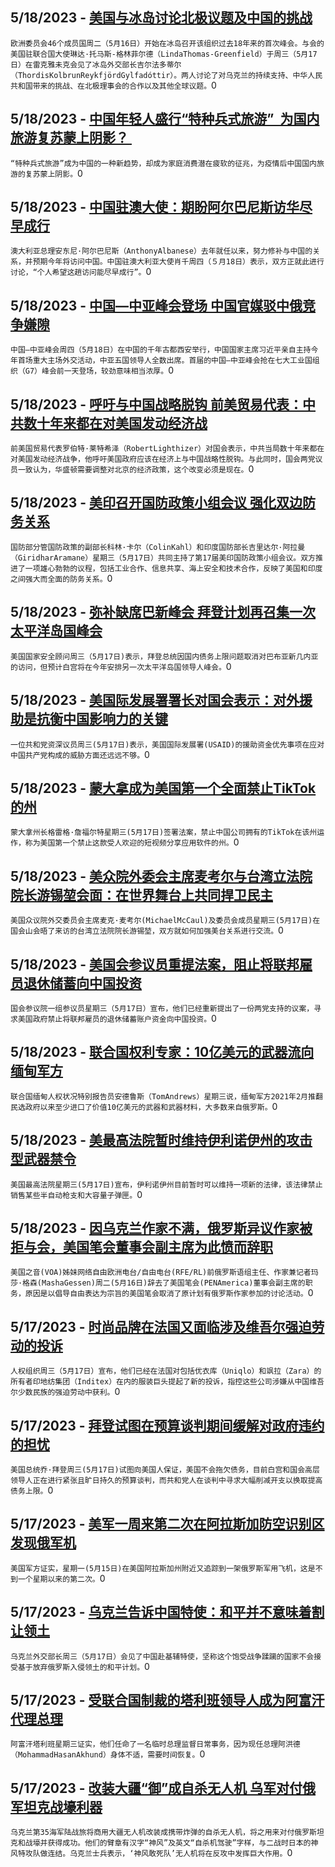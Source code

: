 
  ## 5/18/2023 - [美国与冰岛讨论北极议题及中国的挑战](https://www.voachinese.com/a/us-iceland-china-arctic-challenge-20230518/7098561.html)
 ```欧洲委员会46个成员国周二（5月16日）开始在冰岛召开该组织过去18年来的首次峰会。与会的美国驻联合国大使琳达·托马斯-格林菲尔德（LindaThomas-Greenfield）于周三（5月17日）在雷克雅未克会见了冰岛外交部长吉尔法多蒂尔（ThordisKolbrunReykfjördGylfadóttir）。两人讨论了对乌克兰的持续支持、中华人民共和国带来的挑战、在北极理事会的合作以及其他全球议题。```0
  ## 5/18/2023 - [中国年轻人盛行“特种兵式旅游”  为国内旅游复苏蒙上阴影？ ](https://www.voachinese.com/a/china-s-domestic-travel-recovery-marred-by-anti-spending-special-forces-20230518/7098538.html)
 ```“特种兵式旅游”成为中国的一种新趋势，却成为家庭消费潜在疲软的征兆，为疫情后中国国内旅游的复苏蒙上阴影。```0
  ## 5/18/2023 - [中国驻澳大使：期盼阿尔巴尼斯访华尽早成行](https://www.voachinese.com/a/talks-underway-for-australia-pm-visit-china-20230518/7098524.html)
 ```澳大利亚总理安东尼·阿尔巴尼斯（AnthonyAlbanese）去年就任以来，努力修补与中国的关系，并预期今年将访问中国。中国驻澳大利亚大使肖千周四（５月18日）表示，双方正就此进行讨论，“个人希望这趟访问能尽早成行”。```0
  ## 5/18/2023 - [中国—中亚峰会登场 中国官媒驳中俄竞争嫌隙](https://www.voachinese.com/a/china-central-asia-summit-opens-20230518/7098505.html)
 ```中国—中亚峰会周四（5月18日）在中国的千年古都西安举行，中国国家主席习近平亲自主持今年首场重大主场外交活动，中亚五国领导人全数出席。首届的中国—中亚峰会抢在七大工业国组织（G7）峰会前一天登场，较劲意味相当浓厚。```0
  ## 5/18/2023 - [呼吁与中国战略脱钩 前美贸易代表：中共数十年来都在对美国发动经济战](https://www.voachinese.com/a/us-house-hearing-fomer-trade-official-lighthizer-china-strategic-decoupling-20230517/7098497.html)
 ```前美国贸易代表罗伯特·莱特希泽（RobertLighthizer）对国会表示，中共当局数十年来都在对美国发动经济战争，他呼吁美国政府应该在经济上与中国战略性脱钩。与此同时，国会两党议员一致认为，华盛顿需要调整对北京的经济政策，这个改变必须是现在。```0
  ## 5/18/2023 - [美印召开国防政策小组会议 强化双边防务关系](https://www.voachinese.com/a/us-india-defense-cooperation-20230518/7098494.html)
 ```国防部分管国防政策的副部长科林·卡尔（ColinKahl）和印度国防部长吉里达尔·阿拉曼（GiridharAramane）星期三（5月17日）共同主持了第17届美印国防政策小组会议。双方推进了一项雄心勃勃的议程，包括工业合作、信息共享、海上安全和技术合作，反映了美国和印度之间强大而全面的防务关系。```0
  ## 5/18/2023 - [弥补缺席巴新峰会 拜登计划再召集一次太平洋岛国峰会](https://www.voachinese.com/a/us-pacific-islands-summit-20230518/7098491.html)
 ```美国国家安全顾问周三（5月17日)表示，拜登总统因国内债务上限问题取消对巴布亚新几内亚的访问，但预计白宫将在今年安排另一次太平洋岛国领导人峰会。```0
  ## 5/18/2023 - [美国际发展署署长对国会表示：对外援助是抗衡中国影响力的关键 ](https://www.voachinese.com/a/usaid-administrator-tells-congress-foreign-aid-is-key-in-countering-chinese-russian-influence-20230517/7098339.html)
 ```一位共和党资深议员周三(5月17日)表示，美国国际发展署(USAID)的援助资金优先事项在应对中国共产党构成的威胁方面还远远不够。```0
  ## 5/18/2023 - [蒙大拿成为美国第一个全面禁止TikTok的州](https://www.voachinese.com/a/montana-to-become-first-us-state-to-ban-tiktok-20230517/7098351.html)
 ```蒙大拿州长格雷格·詹福尔特星期三(5月17日)签署法案，禁止中国公司拥有的TikTok在该州运作，称为美国第一个禁止这款受人欢迎的短视频分享应用软件的州。```0
  ## 5/18/2023 - [美众院外委会主席麦考尔与台湾立法院院长游锡堃会面：在世界舞台上共同捍卫民主](https://www.voachinese.com/a/foreign-affairs-committee-of-the-us-house-of-representative-met-with-taiwan-legislative-yuan-president-20230517/7097971.html)
 ```美国众议院外交委员会主席麦克·麦考尔(MichaelMcCaul)及委员会成员星期三(5月17日)在国会山会晤了来访的台湾立法院院长游锡堃，双方就如何加强美台关系进行交流。```0
  ## 5/18/2023 - [美国会参议员重提法案，阻止将联邦雇员退休储蓄向中国投资](https://www.voachinese.com/a/rubio-colleagues-reintroduce-bill-to-stop-tsp-from-funneling-federal-employee-retirement-savings-to-china-20230517/7098346.html)
 ```国会参议院一组参议员星期三（5月17日）宣布，他们已经重新提出了一份两党支持的议案，寻求美国政府禁止将联邦雇员的退休储蓄账户资金向中国投资。```0
  ## 5/18/2023 - [联合国权利专家：10亿美元的武器流向缅甸军方](https://www.voachinese.com/a/arms-continue-to-flow-to-myanmar-20230517/7098313.html)
 ```联合国缅甸人权状况特别报告员安德鲁斯（TomAndrews）星期三说，缅甸军方2021年2月推翻民选政府以来至少进口了价值10亿美元的武器和武器材料，大多数来自俄罗斯。```0
  ## 5/18/2023 - [美最高法院暂时维持伊利诺伊州的攻击型武器禁令](https://www.voachinese.com/a/supreme-court-lets-illinois-keep-ban-on-sale-of-some-semiautomatic-guns-for-now-20230517/7097950.html)
 ```美国最高法院星期三(5月17日)宣布，伊利诺伊州目前暂时可以维持一项新的法律，该法律禁止销售某些半自动枪支和大容量子弹匣。```0
  ## 5/18/2023 - [因乌克兰作家不满，俄罗斯异议作家被拒与会，美国笔会董事会副主席为此愤而辞职](https://www.voachinese.com/a/gessen-resigns-from-pen-america-board-over-cancelation-of-russian-writer-panel-20230517/7097915.html)
 ```美国之音(VOA)姊妹网络自由欧洲电台/自由电台(RFE/RL)前俄罗斯语组主任、作家兼记者玛莎·格森(MashaGessen)周二(5月16日)辞去了美国笔会(PENAmerica)董事会副主席的职务，原因是以倡导自由表达为宗旨的美国笔会取消了原计划有俄罗斯作家参加的讨论活动。```0
  ## 5/17/2023 - [时尚品牌在法国又面临涉及维吾尔强迫劳动的投诉](https://www.voachinese.com/a/fashion-groups-face-new-uyghur-forced-labor-complaint-in-france-20230517/7097940.html)
 ```人权组织周三（5月17日）宣布，他们已经在法国对包括优衣库（Uniqlo）和飒拉（Zara）的所有者印地纺集团（Inditex）在内的服装巨头提起了新的投诉，指控这些公司涉嫌从中国维吾尔少数民族的强迫劳动中获利。```0
  ## 5/17/2023 - [拜登试图在预算谈判期间缓解对政府违约的担忧](https://www.voachinese.com/a/biden-tries-to-ease-fears-of-government-default-amid-budget-talks-20230517/7097764.html)
 ```美国总统乔·拜登周三(5月17日)试图向美国人保证，美国不会拖欠债务，目前白宫和国会高层领导人正在进行紧张且旷日持久的预算谈判，而共和党人在谈判中寻求大幅削减开支以换取提高债务上限。```0
  ## 5/17/2023 - [美军一周来第二次在阿拉斯加防空识别区发现俄军机](https://www.voachinese.com/a/us-military-intercepts-russian-military-aircraft-near-alaska-for-second-time-in-a-week-20230517/7097797.html)
 ```美国军方证实，星期一(5月15日)在美国阿拉斯加州附近又追踪到一架俄罗斯军用飞机，这是不到一个星期以来的第二次。```0
  ## 5/17/2023 - [乌克兰告诉中国特使：和平并不意味着割让领土](https://www.voachinese.com/a/peace-cannot-mean-ceding-territory-ukraine-tells-china-envoy-20230517/7097719.html)
 ```乌克兰外交部长周三（5月17日）会见了中国赴基辅特使，坚称这个饱受战争蹂躏的国家不会接受基于放弃俄罗斯入侵领土的和平计划。```0
  ## 5/17/2023 - [受联合国制裁的塔利班领导人成为阿富汗代理总理](https://www.voachinese.com/a/taliban-appoint-interim-pm-20230517/7097733.html)
 ```阿富汗塔利班星期三证实，他们任命了一名临时总理监督日常事务，因为现任总理阿洪德（MohammadHasanAkhund）身体不适，需要时间恢复。```0
  ## 5/17/2023 - [改装大疆“御”成自杀无人机  乌军对付俄军坦克战壕利器](https://www.voachinese.com/a/ukrainian-army-deploys-dji-drones-to-attack-russian-tanks-and-trenches-20230518/7097712.html)
 ```乌克兰第35海军陆战旅将商用大疆无人机改装成携带炸弹的自杀无人机，将之用来对付俄罗斯坦克和战壕并获得成功。他们的臂章有汉字“神风”及英文“自杀机驾驶”字样，与二战时日本的神风特攻队做连结。乌克兰士兵表示，‘神风敢死队’无人机将在反攻中发挥巨大作用。```0